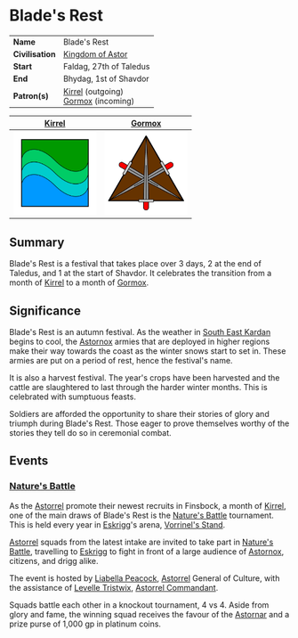 # Blade's Rest

|||
| --- | --- |
| **Name** | Blade's Rest | festival.1
| **Civilisation** | [Kingdom of Astor](../civilisations/kingdom-of-astor/kingdom-of-astor.md) |
| **Start** | Faldag, 27th of Taledus |
| **End** | Bhydag, 1st of Shavdor |
| **Patron(s)** | [Kirrel](../gods/deities/kirrel.md) (outgoing)<br />[Gormox](../gods/deities/gormox.md) (incoming) |

| [Kirrel](../gods/deities/kirrel.md) | [Gormox](../gods/deities/gormox.md) |
|:---:|:---:|
| <img src="https://raw.githubusercontent.com/jesskelsall/astarus-images/main/symbols/527b4be9705967bf.png" height="150" /> | <img src="https://raw.githubusercontent.com/jesskelsall/astarus-images/main/symbols/ea264dc092b05d09.png" height="150" /> |

## Summary

Blade's Rest is a festival that takes place over 3 days, 2 at the end of Taledus, and 1 at the start of Shavdor. It celebrates the transition from a month of [Kirrel](../gods/deities/kirrel.md) to a month of [Gormox](../gods/deities/gormox.md).

## Significance

Blade's Rest is an autumn festival. As the weather in [South East Kardan](../places/regions/south-east-kardan.md) begins to cool, the [Astornox](../organisations/astornox/astornox.md) armies that are deployed in higher regions make their way towards the coast as the winter snows start to set in. These armies are put on a period of rest, hence the festival's name.

It is also a harvest festival. The year's crops have been harvested and the cattle are slaughtered to last through the harder winter months. This is celebrated with sumptuous feasts.

Soldiers are afforded the opportunity to share their stories of glory and triumph during Blade's Rest. Those eager to prove themselves worthy of the stories they tell do so in ceremonial combat.

## Events

### [Nature's Battle](../storylines/natures-battle.md)

As the [Astorrel](../organisations/astorrel/astorrel.md) promote their newest recruits in Finsbock, a month of [Kirrel](../gods/deities/kirrel.md), one of the main draws of Blade's Rest is the [Nature's Battle](../storylines/natures-battle.md) tournament. This is held every year in [Eskrigg](../places/cities/eskrigg.md)'s arena, [Vorrinel's Stand](../places/buildings/vorrinels-stand.md).

[Astorrel](../organisations/astorrel/astorrel.md) squads from the latest intake are invited to take part in [Nature's Battle](../storylines/natures-battle.md), travelling to [Eskrigg](../places/cities/eskrigg.md) to fight in front of a large audience of [Astornox](../organisations/astornox/astornox.md), citizens, and drigg alike.

The event is hosted by [Liabella Peacock](../characters/liabella-peacock.md), [Astorrel](../organisations/astorrel/astorrel.md) General of Culture, with the assistance of [Levelle Tristwix](../characters/levelle-tristwix.md), [Astorrel Commandant](../organisations/astorrel/ranks/astorrel-commandant.md).

Squads battle each other in a knockout tournament, 4 vs 4. Aside from glory and fame, the winning squad receives the favour of the [Astornar](../organisations/astornar.md) and a prize purse of 1,000 gp in platinum coins.
